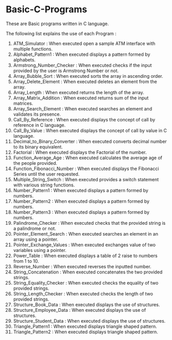 # Basic-C-Programs

These are Basic programs written in C language.

The following list explains the use of each Program :

1) ATM_Simulator : When executed open a sample ATM interface with multiple functions.
2) Alphabet_Pattern1 : When executed displays a pattern formed by alphabets.
3) Armstrong_Number_Checker : When executed checks if the input provided by the user is Armstrong Number or not.
4) Array_Bubble_Sort : When executed sorts the array in ascending order.
5) Array_Delete_Element : When executed deletes an element from the array.
6) Array_Length : When executed returns the length of the array.
7) Array_Matrix_Addition : When executed returns sum of the input matrices.
8) Array_Search_Element : When executed searches an element and validates its presence.
9) Call_By_Reference : When executed displays the concept of call by reference in C language.
10) Call_By_Value : When executed displays the concept of call by value in C language.
11) Decimal_to_Binary_Converter : When executed converts decimal number to its binary equivalent.
12) Factorial : When executed displays the Factorial of the number.
13) Function_Average_Age : When executed calculates the average age of the people provided.
14) Function_Fibonacci_Number : When executed displays the Fibonacci Series until the user requested.
15) Multiple_String_Switch : When executed provides a switch statement with various string functions.
16) Number_Pattern1 : When executed displays a pattern formed by numbers.
17) Number_Pattern2 : When executed displays a pattern formed by numbers.
18) Number_Pattern3 : When executed displays a pattern formed by numbers.
19) Palindrome_Checker : When executed checks that the provided string is a palindrome or not.
20) Pointer_Element_Search : When executed searches an element in an array using a pointer.
21) Pointer_Exchange_Values : When executed exchanges value of two variables using a pointer.
22) Power_Table : When executed displays a table of 2 raise to numbers from 1 to 10.
23) Reverse_Number : When executed reverses the inputted number.
24) String_Concatenation : When executed concatenates the two provided strings. 
25) String_Equality_Checker : When executed checks the equality of two provided strings.
26) String_Length_Checker : When executed checks the length of two provided strings.
27) Structure_Book_Data : When executed displays the use of structures. 
28) Structure_Employee_Data : When executed displays the use of structures.
29) Structure_Student_Data : When executed displays the use of structures.
30) Triangle_Pattern1 : When executed displays triangle shaped pattern.
31) Triangle_Pattern2 : When executed displays triangle shaped pattern.
